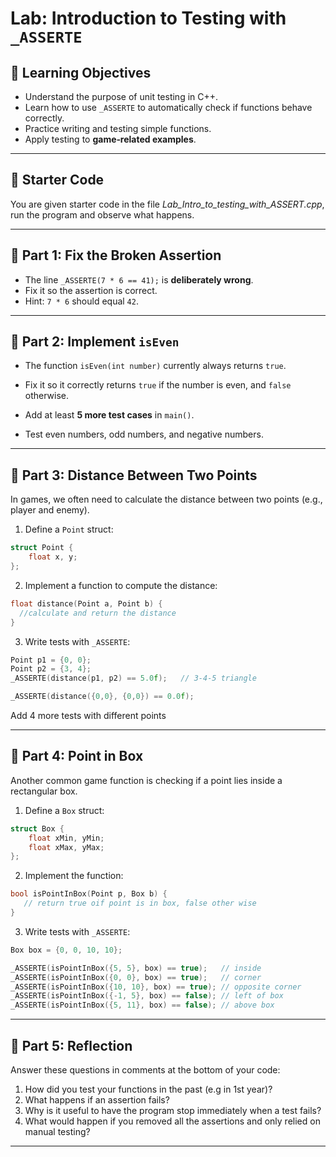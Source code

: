 # Lab: Introduction to Testing with `_ASSERTE`

## 🎯 Learning Objectives
- Understand the purpose of unit testing in C++.  
- Learn how to use `_ASSERTE` to automatically check if functions behave correctly.  
- Practice writing and testing simple functions.  
- Apply testing to **game‑related examples**.  

---

## 📝 Starter Code

You are given starter code in the file _Lab_Intro_to_testing_with_ASSERT.cpp_, run the program and observe what happens.

---

## 📝 Part 1: Fix the Broken Assertion

- The line `_ASSERTE(7 * 6 == 41);` is **deliberately wrong**.  
- Fix it so the assertion is correct.  
- Hint: `7 * 6` should equal `42`.  

---

## 📝 Part 2: Implement `isEven`

- The function `isEven(int number)` currently always returns `true`.  
- Fix it so it correctly returns `true` if the number is even, and `false` otherwise.  


- Add at least **5 more test cases** in `main()`.  
- Test even numbers, odd numbers, and negative numbers.  

---

## 📝 Part 3: Distance Between Two Points

In games, we often need to calculate the distance between two points (e.g., player and enemy).  

1. Define a `Point` struct:  

```cpp
struct Point {
    float x, y;
};
```

2. Implement a function to compute the distance:  

```cpp
float distance(Point a, Point b) {
  //calculate and return the distance
}
```

3. Write tests with `_ASSERTE`:  

```cpp
Point p1 = {0, 0};
Point p2 = {3, 4};
_ASSERTE(distance(p1, p2) == 5.0f);   // 3-4-5 triangle

_ASSERTE(distance({0,0}, {0,0}) == 0.0f);
```

Add 4 more tests with different points

---

## 📝 Part 4: Point in Box

Another common game function is checking if a point lies inside a rectangular box.  

1. Define a `Box` struct:  

```cpp
struct Box {
    float xMin, yMin; 
    float xMax, yMax;
};
```

2. Implement the function:  

```cpp
bool isPointInBox(Point p, Box b) {
   // return true oif point is in box, false other wise
}
```

3. Write tests with `_ASSERTE`:  

```cpp
Box box = {0, 0, 10, 10};

_ASSERTE(isPointInBox({5, 5}, box) == true);   // inside
_ASSERTE(isPointInBox({0, 0}, box) == true);   // corner
_ASSERTE(isPointInBox({10, 10}, box) == true); // opposite corner
_ASSERTE(isPointInBox({-1, 5}, box) == false); // left of box
_ASSERTE(isPointInBox({5, 11}, box) == false); // above box
```

---

## 📝 Part 5: Reflection

Answer these questions in comments at the bottom of your code:

1. How did you test your functions in the past (e.g in 1st year)?
1. What happens if an assertion fails?  
2. Why is it useful to have the program stop immediately when a test fails?
4. What would happen if you removed all the assertions and only relied on manual testing?


---
